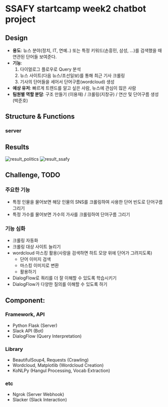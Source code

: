 # SSAFY startcamp week2 chatbot project

## Design
- **용도**: 뉴스 분야(정치, IT, 연예..) 또는 특정 키워드(손흥민, 삼성, ...)를 검색했을 때 연관된 단어들 보여준다.
- **기능**:
  1. 다이얼로그 플로우로 Query 분석
  2. 뉴스 사이트(다음 뉴스/조선일보)를 통해 최근 기사 크롤링 
  3. 기사의 단어들을 세어서 단어구름(wordcloud) 생성
- **예상 유저**: 빠르게 트렌드를 알고 싶은 사람, 뉴스에 관심이 많은 사람
- **팀원별 역할 분담**: 구조 만들기 (이용재) / 크롤링(지창규) / 연산 및 단어구름 생성(박준호)

## Structure & Functions
### server


## Results
![result_politics](https://github.com/CoaLee/hotword/readme_data/result_politics.PNG)
![result_ssafy](https://github.com/CoaLee/hotword/readme_data/result_ssafy.PNG)

## Challenge, TODO
### 주요한 기능
- 특정 인물을 물어보면 해당 인물의 SNS를 크롤링하여 사용한 단어 빈도로 단어구름 그리기
- 특정 가수를 물어보면 가수의 가사를 크롤링하여 단어구름 그리기 

### 기능 심화
- 크롤링 자동화
- 크롤링 대상 사이트 늘리기
- wordcloud 마스킹 활용(사랑을 검색하면 하트 모양 위에 단어가 그려지도록)
  - 단어 이미지 검색
  - 마스킹 이미지로 변환
  - 활용하기
- DialogFlow로 쿼리를 더 잘 이해할 수 있도록 학습시키기
- DialogFlow가 다양한 질의를 이해할 수 있도록 하기

## Component: 
### Framework, API
- Python Flask (Server)
- Slack API (Bot)
- DialogFlow (Query Interpretation)

### Library
- BeautifulSoup4, Requests (Crawling)
- Wordcloud, Matplotlib (Wordcloud Creation)
- KoNLPy (Hangul Processing, Vocab Extraction)

### etc
- Ngrok (Server Webhook)
- Slacker (Slack Interaction)

